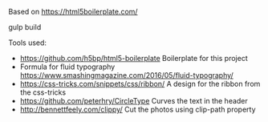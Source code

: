 Based on https://html5boilerplate.com/

gulp build

Tools used:
- https://github.com/h5bp/html5-boilerplate
Boilerplate for this project
- Formula for fluid typography
https://www.smashingmagazine.com/2016/05/fluid-typography/
- https://css-tricks.com/snippets/css/ribbon/
A design for the ribbon from the css-tricks
- https://github.com/peterhry/CircleType
Curves the text in the header
- http://bennettfeely.com/clippy/
Cut the photos using clip-path property